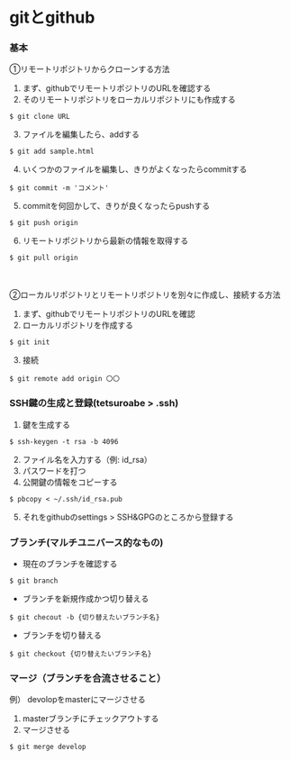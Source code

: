 # gitとgithub

### 基本
①リモートリポジトリからクローンする方法

1. まず、githubでリモートリポジトリのURLを確認する
2. そのリモートリポジトリをローカルリポジトリにも作成する
```
$ git clone URL
```
3. ファイルを編集したら、addする
```
$ git add sample.html
```

4. いくつかのファイルを編集し、きりがよくなったらcommitする
```
$ git commit -m 'コメント'
```
5. commitを何回かして、きりが良くなったらpushする
```
$ git push origin
```
6. リモートリポジトリから最新の情報を取得する
```
$ git pull origin
```

<br><br>
②ローカルリポジトリとリモートリポジトリを別々に作成し、接続する方法

1. まず、githubでリモートリポジトリのURLを確認
2. ローカルリポジトリを作成する
```
$ git init
```
3. 接続
```
$ git remote add origin 〇〇
```


### SSH鍵の生成と登録(tetsuroabe > .ssh)
1. 鍵を生成する
```
$ ssh-keygen -t rsa -b 4096
```
2. ファイル名を入力する（例: id_rsa）
3. パスワードを打つ
4. 公開鍵の情報をコピーする
```
$ pbcopy < ~/.ssh/id_rsa.pub
```
5. それをgithubのsettings > SSH&GPGのところから登録する




### ブランチ(マルチユニバース的なもの)
- 現在のブランチを確認する
```
$ git branch
```

- ブランチを新規作成かつ切り替える
``` 
$ git checout -b {切り替えたいブランチ名}
```

- ブランチを切り替える
```
$ git checkout {切り替えたいブランチ名}
```

### マージ（ブランチを合流させること）
例） devolopをmasterにマージさせる
1. masterブランチにチェックアウトする
2. マージさせる
```
$ git merge develop
```













